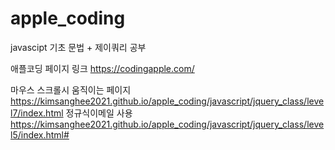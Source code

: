 # apple_coding
javascipt 기초 문법 + 제이쿼리 공부 

애플코딩 페이지 링크 https://codingapple.com/

마우스 스크롤시 움직이는 페이지 https://kimsanghee2021.github.io/apple_coding/javascript/jquery_class/level7/index.html
정규식이메일 사용 https://kimsanghee2021.github.io/apple_coding/javascript/jquery_class/level5/index.html#
